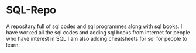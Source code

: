 # SQL-Repo
A repositary full of sql codes and sql programmes along with sql books.
I have worked all the sql codes and adding sql books from internet for people who have interest in SQL
I am also adding cheatsheets for sql for people to learn.
